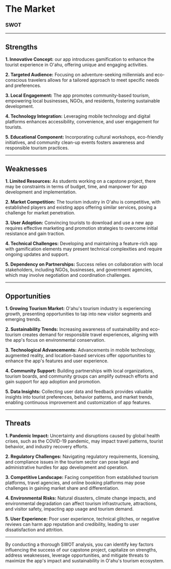 # The Market

### SWOT

---

## Strengths

**1. Innovative Concept:** our app introduces gamification to enhance the tourist experience in O'ahu, offering unique and engaging activities.

**2. Targeted Audience:** Focusing on adventure-seeking millennials and eco-conscious travelers allows for a tailored approach to meet specific needs and preferences.

**3. Local Engagement:** The app promotes community-based tourism, empowering local businesses, NGOs, and residents, fostering sustainable development.

**4. Technology Integration:** Leveraging mobile technology and digital platforms enhances accessibility, convenience, and user engagement for tourists.

**5. Educational Component:** Incorporating cultural workshops, eco-friendly initiatives, and community clean-up events fosters awareness and responsible tourism practices.

---

## Weaknesses

**1. Limited Resources:** As students working on a capstone project, there may be constraints in terms of budget, time, and manpower for app development and implementation.

**2. Market Competition:** The tourism industry in O'ahu is competitive, with established players and existing apps offering similar services, posing a challenge for market penetration.

**3. User Adoption:** Convincing tourists to download and use a new app requires effective marketing and promotion strategies to overcome initial resistance and gain traction.

**4. Technical Challenges:** Developing and maintaining a feature-rich app with gamification elements may present technical complexities and require ongoing updates and support.

**5. Dependency on Partnerships:** Success relies on collaboration with local stakeholders, including NGOs, businesses, and government agencies, which may involve negotiation and coordination challenges.

---

## Opportunities

**1. Growing Tourism Market:** O'ahu's tourism industry is experiencing growth, presenting opportunities to tap into new visitor segments and emerging trends.

**2. Sustainability Trends:** Increasing awareness of sustainability and eco-tourism creates demand for responsible travel experiences, aligning with the app's focus on environmental conservation.

**3. Technological Advancements:** Advancements in mobile technology, augmented reality, and location-based services offer opportunities to enhance the app's features and user experience.

**4. Community Support:** Building partnerships with local organizations, tourism boards, and community groups can amplify outreach efforts and gain support for app adoption and promotion.

**5. Data Insights:** Collecting user data and feedback provides valuable insights into tourist preferences, behavior patterns, and market trends, enabling continuous improvement and customization of app features.

---

## Threats

**1. Pandemic Impact:** Uncertainty and disruptions caused by global health crises, such as the COVID-19 pandemic, may impact travel patterns, tourist behavior, and industry recovery efforts.

**2. Regulatory Challenges:** Navigating regulatory requirements, licensing, and compliance issues in the tourism sector can pose legal and administrative hurdles for app development and operation.

**3. Competitive Landscape:** Facing competition from established tourism platforms, travel agencies, and online booking platforms may pose challenges in gaining market share and differentiation.

**4. Environmental Risks:** Natural disasters, climate change impacts, and environmental degradation can affect tourism infrastructure, attractions, and visitor safety, impacting app usage and tourism demand.

**5. User Experience:** Poor user experience, technical glitches, or negative reviews can harm app reputation and credibility, leading to user dissatisfaction and attrition.

---

By conducting a thorough SWOT analysis, you can identify key factors influencing the success of our capstone project, capitalize on strengths, address weaknesses, leverage opportunities, and mitigate threats to maximize the app's impact and sustainability in O'ahu's tourism ecosystem.
